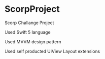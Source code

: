 # ScorpProject
Scorp Challange Project

Used Swift 5 language

Used MVVM design pattern

Used self producted UIView Layout extensions


